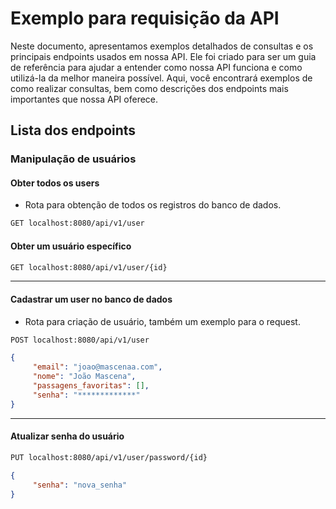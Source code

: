 # Exemplo para requisição da API

Neste documento, apresentamos exemplos detalhados de consultas e os principais endpoints usados em nossa API. Ele foi criado para ser um guia de referência para ajudar a entender como nossa API funciona e como utilizá-la da melhor maneira possível. Aqui, você encontrará exemplos de como realizar consultas, bem como descrições dos endpoints mais importantes que nossa API oferece.

## Lista dos endpoints


### Manipulação de usuários

#### Obter todos os users
- Rota para obtenção de todos os registros do banco de dados.
```bash
GET localhost:8080/api/v1/user
```

#### Obter um usuário específico 
```bash
GET localhost:8080/api/v1/user/{id}
```

------

#### Cadastrar um user no banco de dados
- Rota para criação de usuário, também um exemplo para o request.

```bash
POST localhost:8080/api/v1/user
```
```json
{
     "email": "joao@mascenaa.com",
     "nome": "João Mascena",
     "passagens_favoritas": [],
     "senha": "*************"
}
```

----

#### Atualizar senha do usuário
```bash
PUT localhost:8080/api/v1/user/password/{id}
```
```json
{
     "senha": "nova_senha"
}
```


